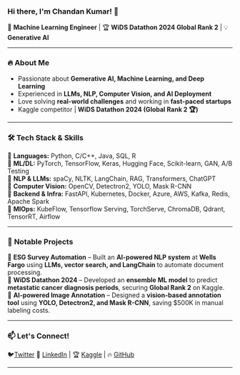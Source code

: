 ### **Hi there, I'm Chandan Kumar! 👋**  
🚀 **Machine Learning Engineer** | 🏆 **WiDS Datathon 2024 Global Rank 2** | 💡 **Generative AI**  

---  

### 🔥 **About Me**  
- Passionate about **Gemerative AI, Machine Learning, and Deep Learning**  
- Experienced in **LLMs, NLP, Computer Vision, and AI Deployment**  
- Love solving **real-world challenges** and working in **fast-paced startups**  
- Kaggle competitor | **WiDS Datathon 2024 (Global Rank 2 🏆)**  

---  

### 🛠 **Tech Stack & Skills**  
🔹 **Languages:** Python, C/C++, Java, SQL, R  
🔹 **ML/DL:** PyTorch, TensorFlow, Keras, Hugging Face, Scikit-learn, GAN, A/B Testing                       
🔹 **NLP & LLMs:** spaCy, NLTK, LangChain, RAG, Transformers, ChatGPT  
🔹 **Computer Vision:** OpenCV, Detectron2, YOLO, Mask R-CNN  
🔹 **Backend & Infra:** FastAPI, Kubernetes, Docker, Azure, AWS, Kafka, Redis, Apache Spark             
🔹 **MlOps:** KubeFlow, Tensorflow Serving, TorchServe, ChromaDB, Qdrant, TensorRT, Airflow

---  

### 📌 **Notable Projects**  
🔹 **ESG Survey Automation** – Built an **AI-powered NLP system** at **Wells Fargo** using **LLMs, vector search, and LangChain** to automate document processing.  
🔹 **WiDS Datathon 2024** – Developed an **ensemble ML model** to predict **metastatic cancer diagnosis periods**, securing **Global Rank 2** on Kaggle.  
🔹 **AI-powered Image Annotation** – Designed a **vision-based annotation tool** using **YOLO, Detectron2, and Mask R-CNN**, saving $500K in manual labeling costs.  

---  

### 📫 **Let's Connect!**  
🐦[Twitter](https://x.com/chandan_kr__) 💼 [LinkedIn](https://www.linkedin.com/in/chandan-kumar-a8a50a198/) | 🏆 [Kaggle](https://www.kaggle.com/predator4hack) | 🔥 [GitHub](https://github.com/predator4hack)  

---  
